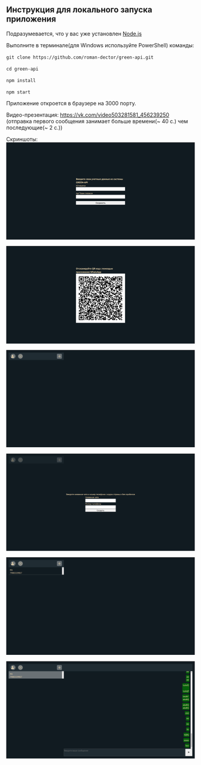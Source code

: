 ## Инструкция для локального запуска приложения

Подразумевается, что у вас уже установлен [Node.js](https://nodejs.org/en)

Выполните в терминале(для Windows используйте PowerShell) команды:

`git clone https://github.com/roman-dector/green-api.git`

`cd green-api`

`npm install`

`npm start`

Приложение откроется в браузере на 3000 порту.

Видео-презентация:
https://vk.com/video503281581_456239250 (отправка первого сообщения занимает больше времени(~ 40 c.) чем последующие(~ 2 c.))

Скриншоты:
![](readme-assets/Screenshot%20from%202023-05-23%2017-39-28.png)

![](readme-assets/Screenshot%20from%202023-05-23%2017-40-23.png)

![](readme-assets/Screenshot%20from%202023-05-23%2017-40-56.png)

![](readme-assets/Screenshot%20from%202023-05-23%2017-41-02.png)

![](readme-assets/Screenshot%20from%202023-05-23%2017-41-35.png)

![](readme-assets/Screenshot%20from%202023-05-23%2017-41-43.png)
